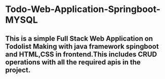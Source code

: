 # Todo-Web-Application-Springboot-MYSQL


## This is a simple Full Stack Web Application on Todolist Making with java framework spingboot and HTML,CSS in frontend.This includes CRUD operations with all the required apis in the project.
